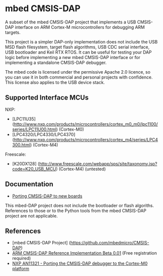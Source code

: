 mbed CMSIS-DAP
==============
A subset of the mbed CMSIS-DAP project that implements a USB CMSIS-DAP interface on ARM Cortex-M microcontrollers for debugging ARM targets.

This project is a simpler DAP-only implementation does not include the USB MSD flash filesystem, target flash algorithms, USB CDC serial interface, USB bootloader and Keil RTX RTOS. It can be useful for testing your DAP logic before implementing a new mbed CMSIS-DAP interface or for implementing a standalone CMSIS-DAP debugger.

The mbed code is licensed under the permissive Apache 2.0 licence, so you can use it in both commercial and personal projects with confidence. This license also applies to the USB device stack.

Supported Interface MCUs
------------------------
NXP:

* [LPC11U35] (http://www.nxp.com/products/microcontrollers/cortex_m0_m0/lpc1100/series/LPC11U00.html) (Cortex-M0)
* [LPC4320/LPC4330/LPC4370] (http://www.nxp.com/products/microcontrollers/cortex_m4/series/LPC4300.html) (Cortex-M4)

Freescale:

* [K20DX128] (http://www.freescale.com/webapp/sps/site/taxonomy.jsp?code=K20_USB_MCU) (Cortex-M4) (untested)

Documentation
-------------
* [Porting CMSIS-DAP to new boards](http://mbed.org/handbook/cmsis-dap-interface-firmware)

This mbed-DAP project does not include the bootloader or flash algoriths. References to those or to the Python tools from the mbed CMSIS-DAP project are not applicable.

References
----------
* [mbed CMSIS-DAP Project] (https://github.com/mbedmicro/CMSIS-DAP)
* [ARM CMSIS-DAP Reference Implementation Beta 0.01](http://silver.arm.com/browse/CMSISDAP) (Free registration required)
* [NXP AN11321 - Porting the CMSIS-DAP debugger to the Cortex-M0 platform](http://www.nxp.com/documents/application_note/AN11321.zip)
